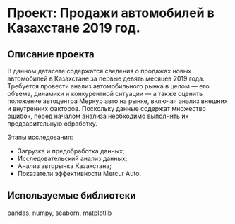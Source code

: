 # Проект: Продажи автомобилей в Казахстане 2019 год.

## Описание проекта
В данном датасете содержатся сведения о продажах новых автомобилей в Казахстане за первые девять месяцев 2019 года. Требуется провести анализ автомобильного рынка в целом — его объема, динамики и конкурентной ситуации — а также оценить положение автоцентра Меркур авто на рынке, включая анализ внешних и внутренних факторов. Поскольку данные содержат множество ошибок, перед началом анализа необходимо выполнить их предварительную обработку.

Этапы исследования:

- Загрузка и предобработка данных;
- Исследовательский анализ данных;
- Анализ авторынка Казахстана;
- Показатели эффективности Mercur Auto.

## Используемые библиотеки
pandas, numpy, seaborn, matplotlib

